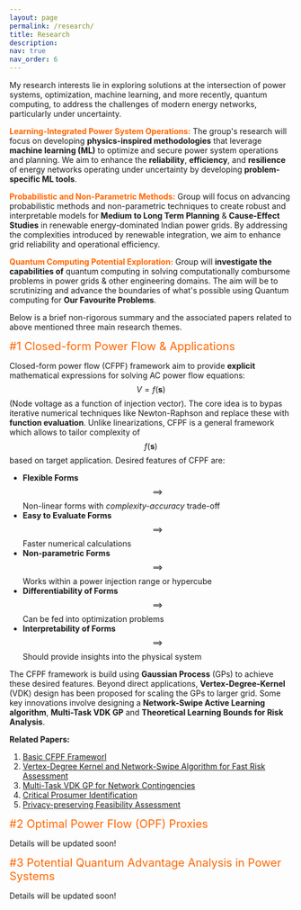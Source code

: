 ```yaml
---
layout: page
permalink: /research/
title: Research
description: 
nav: true
nav_order: 6
---
```




<!-- <span style="color: #ff6600; font-size: 24px;">Selected Research Works</span> -->
My research interests lie in exploring solutions at the intersection of power systems, optimization, machine learning, and more recently, quantum computing, to address the challenges of modern energy networks, particularly under uncertainty. 

**<span style="color: #ff6600;">Learning-Integrated Power System Operations:</span>** The group's research will focus on developing **physics-inspired methodologies** that leverage **machine learning (ML)** to optimize and secure power system operations and planning. We aim to enhance the **reliability**, **efficiency**, and **resilience** of energy networks operating under uncertainty by developing **problem-specific ML tools**. 


**<span style="color: #ff6600;">Probabilistic and Non-Parametric Methods:</span>** Group will focus on advancing probabilistic methods and non-parametric techniques to create robust and interpretable models for **Medium to Long Term Planning** & **Cause-Effect Studies** in renewable energy-dominated Indian power grids. By addressing the complexities introduced by renewable integration, we aim to enhance grid reliability and operational efficiency.


**<span style="color: #ff6600;">Quantum Computing Potential Exploration:</span>** Group will **investigate the capabilities of** quantum computing in solving computationally combursome problems in power grids & other engineering domains. The aim will be to scrutinizing and advance the boundaries of what's possible using Quantum computing for **Our Favourite Problems**.



Below is a brief non-rigorous summary and the associated papers related to above mentioned three main research themes.


<span style="color: #ff6600; font-size: 20px;">#1 Closed-form Power Flow & Applications</span>

Closed-form power flow (CFPF) framework aim to provide **explicit** mathematical expressions for solving AC power flow equations: $$V = f(\mathbf{s})$$ (Node voltage as a function of injection vector). The core idea is to bypas iterative numerical techniques like Newton-Raphson and replace these with **function evaluation**. Unlike linearizations, CFPF is a general framework which allows to tailor complexity of $$f(\mathbf{s})$$ based on target application. Desired features of CFPF are:

- **Flexible Forms** $$\implies$$ Non-linear forms with *complexity-accuracy* trade-off
- **Easy to Evaluate Forms** $$\implies$$ Faster numerical calculations
- **Non-parametric Forms** $$\implies$$ Works within a power injection range or hypercube
- **Differentiability of Forms** $$\implies$$ Can be fed into optimization problems
- **Interpretability of Forms** $$\implies$$ Should provide insights into the physical system

The CFPF framework is build using **Gaussian Process** (GPs) to achieve these desired features. Beyond direct applications, **Vertex-Degree-Kernel** (VDK) design has been proposed for scaling the GPs to larger grid. Some key innovations involve designing a  **Network-Swipe Active Learning algorithm**, **Multi-Task VDK GP** and **Theoretical Learning Bounds for Risk Analysis**.

**Related Papers:** 
1) [Basic CFPF Frameworl](https://drive.google.com/file/d/1GfyVgx-ca9QEpgm7mg8yHzbKsYY3ifnE/view)
2) [Vertex-Degree Kernel and Network-Swipe Algorithm for Fast Risk Assessment](https://arxiv.org/abs/2308.07867)
3) [Multi-Task VDK GP for Network Contingencies](https://arxiv.org/abs/2310.00763)
4) [Critical Prosumer Identification](https://dr.ntu.edu.sg/bitstream/10356/170911/2/Locating%20Critical%20Prosumers%20in%20P2P%20Dominant%20Grids%20Using%20State-Sensitivity%20Function.pdf)
5) [Privacy-preserving Feasibility Assessment](https://www.researchgate.net/profile/Parikshit-Pareek-2/publication/358660003_Privacy-Preserving_Feasibility_Assessment_for_P2P_Energy_Trading_and_Storage_Integration/links/62207ee1e474e407ea1e1e6e/Privacy-Preserving-Feasibility-Assessment-for-P2P-Energy-Trading-and-Storage-Integration.pdf)


<span style="color: #ff6600; font-size: 20px;">#2 Optimal Power Flow (OPF) Proxies</span>

Details will be updated soon!

<span style="color: #ff6600; font-size: 20px;">#3 Potential Quantum Advantage Analysis in Power Systems</span>

Details will be updated soon!
